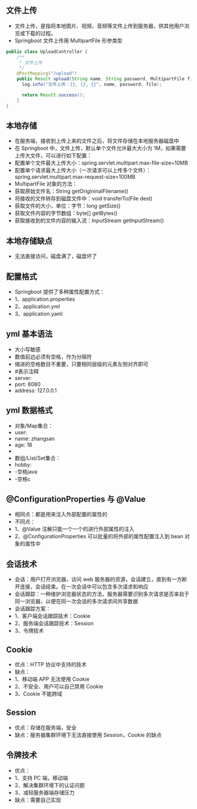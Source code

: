 ## 文件上传
* 文件上传，是指将本地图片、视频、音频等文件上传到服务器，供其他用户浏览或下载的过程。
* Springboot 文件上传用 MultipartFile 形参类型
```java
public class UploadController {
    /**
     * 文件上传
     */
    @PostMapping("/upload")
    public Result upload(String name, String password, MultipartFile file) {
      log.info("文件上传：{}, {}, {}", name, password, file);

      return Result.success();
    }
}
```

## 本地存储
* 在服务端，接收到上传上来的文件之后，将文件存储在本地服务器磁盘中
* 在 Springboot 中，文件上传，默认单个文件允许最大大小为 1M，如果需要上传大文件，可以进行如下配置：
* 配置单个文件最大上传大小：spring.servlet.multipart.max-file-size=10MB
* 配置单个请求最大上传大小（一次请求可以上传多个文件）：spring.servlet.multipart.max-request-size=100MB
* MultipartFile 对象的方法：
* 获取原始文件名：String getOrigininalFilename()
* 将接收的文件转存到磁盘文件中：void transferTo(File dest)
* 获取文件的大小，单位：字节：long getSize()
* 获取文件内容的字节数组：byte[] getBytes()
* 获取接收到的文件内容的输入流：InputStream getInputStream()

## 本地存储缺点
* 无法直接访问，磁盘满了，磁盘坏了

## 配置格式
* Springboot 提供了多种属性配置方式：
* 1、application.properties
* 2、application.yml
* 3、application.yaml

## yml 基本语法
* 大小写敏感
* 数值前边必须有空格，作为分隔符
* 缩进的空格数目不重要，只要相同层级的元素左侧对齐即可
* #表示注释
* server:
*   port: 8080
*   address: 127.0.0.1

## yml 数据格式
* 对象/Map集合：
* user:
*   name: zhangsan
*   age: 18
* 
* 数组/List/Set集合：
* hobby:
*  -空格java
*  -空格c

## @ConfigurationProperties 与 @Value
* 相同点：都是用来注入外部配置的属性的
* 不同点：
* 1、@Value 注解只能一个一个的进行外部属性的注入
* 2、@ConfigurationProperties 可以批量的将外部的属性配置注入到 bean 对象的属性中

## 会话技术
* 会话：用户打开浏览器，访问 web 服务器的资源，会话建立，直到有一方断开连接，会话结束。在一次会话中可以包含多次请求和响应
* 会话跟踪：一种维护浏览器状态的方法，服务器需要识别多次请求是否来自于同一浏览器，以便在同一次会话的多次请求间共享数据
* 会话跟踪方案：
* 1、客户端会话跟踪技术：Cookie
* 2、服务端会话跟踪技术：Session
* 3、令牌技术

## Cookie
* 优点：HTTP 协议中支持的技术
* 缺点：
* 1、移动端 APP 无法使用 Cookie
* 2、不安全、用户可以自己禁用 Cookie
* 3、Cookie 不能跨域

## Session
* 优点：存储在服务端，安全
* 缺点：服务器集群环境下无法直接使用 Session，Cookie 的缺点

## 令牌技术
* 优点：
* 1、支持 PC 端，移动端
* 2、解决集群环境下的认证问题
* 3、减轻服务器端存储压力
* 缺点：需要自己实现
